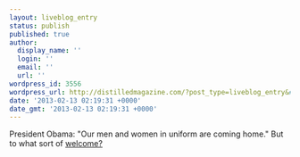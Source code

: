 ```yaml
---
layout: liveblog_entry
status: publish
published: true
author:
  display_name: ''
  login: ''
  email: ''
  url: ''
wordpress_id: 3556
wordpress_url: http://distilledmagazine.com/?post_type=liveblog_entry&#038;p=3556
date: '2013-02-13 02:19:31 +0000'
date_gmt: '2013-02-13 02:19:31 +0000'
---
```

<p>President Obama: "Our men and women in uniform are coming home." But to what sort of <a href="http://www.huffingtonpost.com/2013/02/11/navy-seal-osama-bin-laden_n_2661971.html?ncid=edlinkusaolp00000009">welcome?</a></p>
